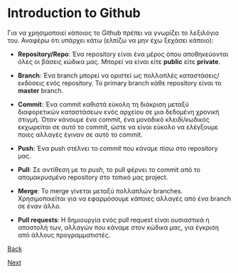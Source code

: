 # Introduction to Github

Για να χρησιμοποιεί κάποιος το Github πρέπει να γνωρίζει το λεξιλόγιο του. Αναφέρω ότι υπάρχει κάτω (ελπίζω να μην έχω ξεχάσει κάποιο):

* **Repository/Repo**: Ένα repository είναι ένα μέρος όπου αποθηκεύονται όλες οι βάσεις κώδικα μας. Μπορεί να είναι  είτε **public** είτε **private**.

* **Branch**: Ένα branch μπορεί να οριστεί ως πολλαπλές καταστάσεις/εκδόσεις ενός repository. Το primary branch κάθε repository είναι το **master** branch.

* **Commit**: Ένα commit καθιστά εύκολη τη διάκριση μεταξύ διαφορετικών καταστάσεων ενός αρχείου σε μια δεδομένη χρονική στιγμή. Όταν κάνουμε ένα commit, ένα μοναδικό κλειδί/κωδικός εκχωρείται σε αυτό το commit, ώστε να είναι εύκολο να ελέγξουμε ποιες αλλαγές έγιναν σε αυτό το commit.

* **Push**: Ένα push στέλνει το *commit* που κάναμε πίσω στο repository μας.

* **Pull**: Σε αντίθεση με το *push*, το pull φέρνει το commit από το απομακρυσμένο repository στο τοπικό μας project.

* **Merge**: Το merge γίνεται μεταξύ πολλαπλών branches. Χρησιμοποιείται για να εφαρμόσουμε κάποιες αλλαγές από ένα branch σε έναν άλλο.

* **Pull requests**: Η δημιουργία ενός pull request είναι ουσιαστικά η αποστολή των, αλλαγών που κάναμε στον κώδικα μας, για έγκριση από άλλους προγραμματιστές.

[Back]()

[Next]()
